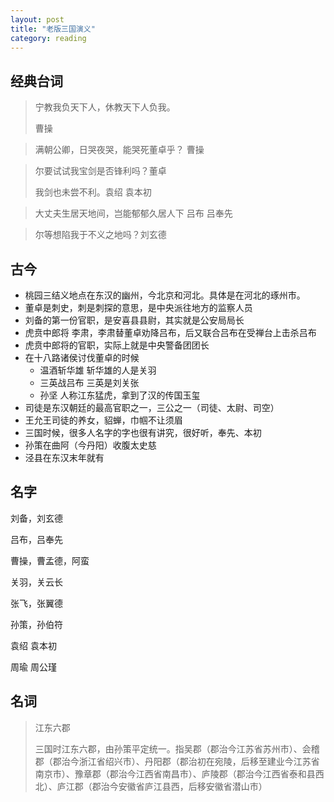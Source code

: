 ```yaml
---
layout: post
title: "老版三国演义"
category: reading
---
```




## 经典台词



> 宁教我负天下人，休教天下人负我。
>
> 曹操



> 满朝公卿，日哭夜哭，能哭死董卓乎？ 曹操



> 尔要试试我宝剑是否锋利吗？董卓
>
> 我剑也未尝不利。袁绍 袁本初



> 大丈夫生居天地间，岂能郁郁久居人下 吕布 吕奉先




> 尔等想陷我于不义之地吗？刘玄德



## 古今

* 桃园三结义地点在东汉的幽州，今北京和河北。具体是在河北的琢州市。
* 董卓是刺史，刺是刺探的意思，是中央派往地方的监察人员
* 刘备的第一份官职，是安喜县县尉，其实就是公安局局长
* 虎贲中郎将 李肃，李肃替董卓劝降吕布，后又联合吕布在受禅台上击杀吕布
* 虎贲中郎将的官职，实际上就是中央警备团团长
* 在十八路诸侯讨伐董卓的时候
  * 温酒斩华雄 斩华雄的人是关羽
  * 三英战吕布 三英是刘关张
  * 孙坚 人称江东猛虎，拿到了汉的传国玉玺
* 司徒是东汉朝廷的最高官职之一，三公之一（司徒、太尉、司空）
* 王允王司徒的养女，貂蝉，巾帼不让须眉
* 三国时候，很多人名字的字也很有讲究，很好听，奉先、本初
* 孙策在曲阿（今丹阳）收腹太史慈
* 泾县在东汉末年就有



## 名字

刘备，刘玄德

吕布，吕奉先

曹操，曹孟德，阿蛮

关羽，关云长

张飞，张翼德

孙策，孙伯符

袁绍 袁本初

周瑜 周公瑾



## 名词

> 江东六郡
>
> 三国时江东六郡，由孙策平定统一。指吴郡（郡治今江苏省苏州市）、会稽郡（郡治今浙江省绍兴市）、丹阳郡（郡治初在宛陵，后移至建业今江苏省南京市）、豫章郡（郡治今江西省南昌市）、庐陵郡（郡治今江西省泰和县西北）、庐江郡（郡治今安徽省庐江县西，后移安徽省潜山市）
